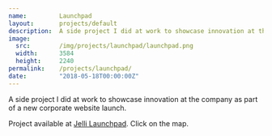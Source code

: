 ```yaml
---
name:         Launchpad
layout:       projects/default
description:  A side project I did at work to showcase innovation at the company as part of a new corporate website launch.
image:
  src:        /img/projects/launchpad/launchpad.png
  width:      3584
  height:     2240
permalink:    /projects/launchpad/
date:         "2018-05-18T00:00:00Z"
---
```


A side project I did at work to showcase innovation at the company as part of a new corporate website launch.

Project available at [Jelli Launchpad](https://www.jelli.com/launchpad/). Click on the map.
